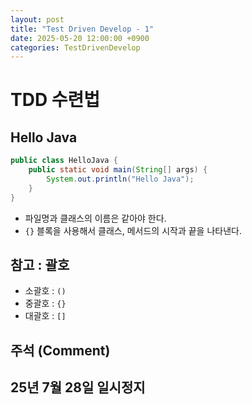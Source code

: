 ```yaml
---
layout: post
title: "Test Driven Develop - 1"
date: 2025-05-20 12:00:00 +0900
categories: TestDrivenDevelop
---
```


# TDD 수련법

## Hello Java

```java
public class HelloJava {
	public static void main(String[] args) {
		System.out.println("Hello Java");
	}
}
```

- 파일명과 클래스의 이름은 같아야 한다.
- `{}` 블록을 사용해서 클래스, 메서드의 시작과 끝을 나타낸다.

## 참고 : 괄호

- 소괄호 : `()`
- 중괄호 : `{}`
- 대괄호 : `[]`

## 주석 (Comment)

## 25년 7월 28일 일시정지


